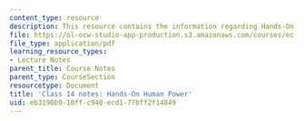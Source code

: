 ```yaml
---
content_type: resource
description: This resource contains the information regarding Hands-On Human Power.
file: https://ol-ocw-studio-app-production.s3.amazonaws.com/courses/ec-701j-d-lab-i-development-fall-2009/eb3190b910ffc940ecd177bff2f14849_MITEC_701JF09_lec14_notes.pdf
file_type: application/pdf
learning_resource_types:
- Lecture Notes
parent_title: Course Notes
parent_type: CourseSection
resourcetype: Document
title: 'Class 14 notes: Hands-On Human Power'
uid: eb3190b9-10ff-c940-ecd1-77bff2f14849
---
```

